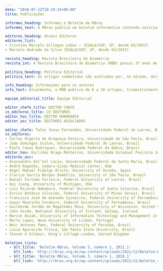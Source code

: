 ```yaml
---
date: "2018-07-12T18:19:33+06:00"
title: Publicações

informes_heading: Informes e Boletim da RBras
informes_text: A RBras publica um boletim informativo contendo notícias sobre as atividades dos sócios, cartas ao editor e comentários dos sócios e editoriais. Ele fornece um meio para expressar ideias sobre questões estatísticas e biométricas e é publicado semestralmente. Se você deseja enviar conteúdo para o Boletim, entre em contato com um dos editores.

editores_heading: Atuais Editores
editores_list:
- Cristian Marcelo Villegas Lobos – (ESALQ/USP, SP, desde 03/2023)
- Marcelo Andrade da Silva (ESALQ/USP, SP, desde 03/2023)

revista_heading: Revista Brasileira de Biometria
revista_int: A Revista Brasileira de Biometria (RBB) possui 37 anos de publicação ininterruptas. O objetivo geral da revista é publicar artigos de pesquisas originais que explorem, promovam e ampliem os métodos estatísticos em ciências biológicas.

politica_heading: Política Editorial
politica_text: Os artigos submetidos são avaliados por, no mínimo, dois revisores externos (as cegas) especializados no tema do artigo. A Revista é publicada ininterruptamente há mais de trinta e cinco anos graças ao trabalho voluntário de seus Editores e Revisores e sem cobrança de qualquer tipo de taxa aos autores e leitores.

info_heading: Informações para os autores
info_text: Atualmente, a RBB publica de 6 a 10 artigos, trimestralmente, totalizando quatro números por ano e desde janeiro de 2021 todos os artigos são publicados em inglês. Autores podem submeter artigos a qualquer momento pelo site da RBB.

equipe_editorial_title: Equipe Editorial

editor_chefe_title: EDITOR CHEFE
co_editores_title: CO EDITORES
editor_hon_title: EDITOR HONORÁRIO
editor_asc_title: EDITORES ASSOCIADOS

editor_chefe: Tales Jesus Fernandes, Universidade Federal de Lavras, Brasil
co_editores:
- Carlos Algerto de Bragança Pereira, Universidade de São Paulo, Brasil
- João Domingos Scalon, Universidade Federal de Lavras, Brasil
- Paulo Canas Rodrigues, Universidade Federal da Bahia, Brasil
editor_hon: Euclides Braga Malheiros, Universidade Estadual Paulista Júlio de Mesquita Filho, Brasil
editores_asc:
- Alessandro Dal’Col Lúcio, Universidade Federal de Santa Maria, Brasil
- André Rogatko, Cedars-Sinai Medical Center, USA
- Angel Manuel Fidalgo Aliste, University of Oviedo, Spain
- Clarice Garcia Borges Demétrio, University of São Paulo, Brazil
- Daniel Furtado Ferreira, Federal University of Lavras, Brazil
- Hui Jiang, University of Michigan, USA
- Luiz Ricardo Nakamura, Federal University of Santa Catarina, Brazil
- Enrico Antônio Colosimo, Federal University of Minas Gerais, Brazil
- Francisco José de Azevedo Cysneiros, Federal University of Pernambuco, Brazil
- Gauss Moutinho Cordeiro, Federal University of Pernambuco, Brazil
- Guilherme Jordão de Magalhães Rosa, University of Wisconsin, United States
- John Hinde, National University of Ireland, Galway, Ireland
- Marcin Kozak, University of Information Technology and Management in Rzeszow, Poland
- Marta Lopes, Nova University of Lisbon, Portugal
- Neir Antunes Paes, Federal University of Paraíba, Brazil
- Luzia Aparecida Trinca, São Paulo State University, Brazil
- Steven G Gilmour, King’s College London, United Kingdom

boletins_lista:
  - blt_title: 'Boletim RBras, Volume 5, número 1, 2021.1'
    blt_link: 'http://rbras.org.br/wp-content/uploads/2021/12/Boletim-Rbras-2021.1.pdf'
  - blt_title: 'Boletim RBras, Volume 3, número 1, 2019.1'
    blt_link: 'http://rbras.org.br/wp-content/uploads/2021/12/boletim_rbras_2019.1.pdf'
---
```

